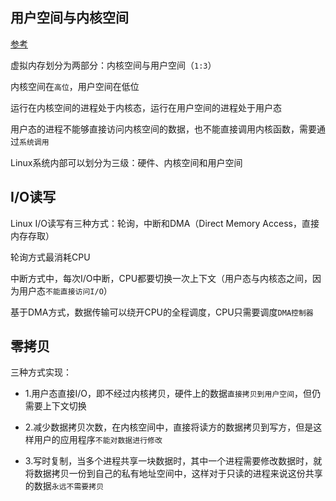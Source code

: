 ## 用户空间与内核空间

[参考](https://mp.weixin.qq.com/s/xej6klx2q0G1fp82_vKCOg)

虚拟内存划分为两部分：内核空间与用户空间（`1:3`）

内核空间在`高位`，用户空间在低位

运行在内核空间的进程处于内核态，运行在用户空间的进程处于用户态

用户态的进程不能够直接访问内核空间的数据，也不能直接调用内核函数，需要通过`系统调用`

Linux系统内部可以划分为三级：硬件、内核空间和用户空间

## I/O读写

Linux I/O读写有三种方式：轮询，中断和DMA（Direct Memory Access，直接内存存取）

轮询方式最消耗CPU

中断方式中，每次I/O中断，CPU都要切换一次上下文（用户态与内核态之间，因为用户态`不能直接访问I/O`）

基于DMA方式，数据传输可以绕开CPU的全程调度，CPU只需要调度`DMA控制器`

## 零拷贝

三种方式实现：

- 1.用户态直接I/O，即不经过内核拷贝，硬件上的数据`直接拷贝到用户空间`，但仍需要上下文切换

- 2.减少数据拷贝次数，在内核空间中，直接将读方的数据拷贝到写方，但是这样用户的应用程序`不能对数据进行修改`

- 3.写时复制，当多个进程共享一块数据时，其中一个进程需要修改数据时，就将数据拷贝一份到自己的私有地址空间中，这样对于只读的进程来说这份共享的数据`永远不需要拷贝`